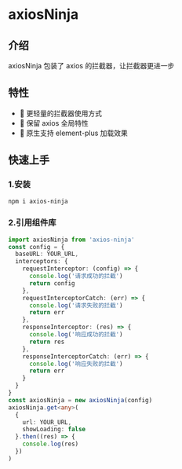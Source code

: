 # axiosNinja

## 介绍

axiosNinja 包装了 axios 的拦截器，让拦截器更进一步

## 特性

- 🚀 更轻量的拦截器使用方式
- 🚀 保留 axios 全局特性
- 💪 原生支持 element-plus 加载效果

## 快速上手

### 1.安装

```bash
npm i axios-ninja

```

### 2.引用组件库

```typescript
import axiosNinja from 'axios-ninja'
const config = {
  baseURL: YOUR_URL,
  interceptors: {
    requestInterceptor: (config) => {
      console.log('请求成功的拦截')
      return config
    },
    requestInterceptorCatch: (err) => {
      console.log('请求失败的拦截')
      return err
    },
    responseInterceptor: (res) => {
      console.log('响应成功的拦截')
      return res
    },
    responseInterceptorCatch: (err) => {
      console.log('响应失败的拦截')
      return err
    }
  }
}
const axiosNinja = new axiosNinja(config)
axiosNinja.get<any>(
  {
    url: YOUR_URL,
    showLoading: false
  }.then((res) => {
    console.log(res)
  })
)
```
